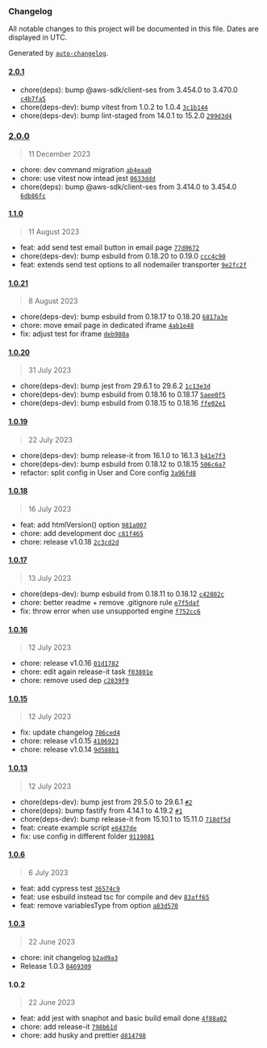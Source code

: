 ### Changelog

All notable changes to this project will be documented in this file. Dates are displayed in UTC.

Generated by [`auto-changelog`](https://github.com/CookPete/auto-changelog).

#### [2.0.1](https://github.com/multivoltage/marilena/compare/2.0.0...2.0.1)

- chore(deps): bump @aws-sdk/client-ses from 3.454.0 to 3.470.0 [`c4b7fa5`](https://github.com/multivoltage/marilena/commit/c4b7fa5a88e3a40e662fd5d910290698bda9eb01)
- chore(deps-dev): bump vitest from 1.0.2 to 1.0.4 [`3c1b144`](https://github.com/multivoltage/marilena/commit/3c1b144c8ecfff569258cffa79fc949d8ab7253c)
- chore(deps-dev): bump lint-staged from 14.0.1 to 15.2.0 [`299d3d4`](https://github.com/multivoltage/marilena/commit/299d3d4834c60c7bcfc939579092a62e59687461)

### [2.0.0](https://github.com/multivoltage/marilena/compare/1.1.0...2.0.0)

> 11 December 2023

- chore: dev command migration [`ab4eaa0`](https://github.com/multivoltage/marilena/commit/ab4eaa0c05f4d8087ce01b720e93805d3b80af1e)
- chore: use vitest now intead jest [`0633ddd`](https://github.com/multivoltage/marilena/commit/0633ddd2e29aaab33b0675081da7b198aa5e7b6a)
- chore(deps): bump @aws-sdk/client-ses from 3.414.0 to 3.454.0 [`6db86fc`](https://github.com/multivoltage/marilena/commit/6db86fcfc643b6cd26b7b74bfe891560bb7e70cf)

#### [1.1.0](https://github.com/multivoltage/marilena/compare/1.0.21...1.1.0)

> 11 August 2023

- feat: add send test email button in email page [`77d0672`](https://github.com/multivoltage/marilena/commit/77d0672a5ad455ccb457d3a0f921d239ea90912d)
- chore(deps-dev): bump esbuild from 0.18.20 to 0.19.0 [`ccc4c90`](https://github.com/multivoltage/marilena/commit/ccc4c90d3ede0ffc843842eb6586b57bf3b1fd47)
- feat: extends send test options to all nodemailer transporter [`9e2fc2f`](https://github.com/multivoltage/marilena/commit/9e2fc2f4b954d286eb3d97778c8a3a5208c3a63e)

#### [1.0.21](https://github.com/multivoltage/marilena/compare/1.0.20...1.0.21)

> 8 August 2023

- chore(deps-dev): bump esbuild from 0.18.17 to 0.18.20 [`6817a3e`](https://github.com/multivoltage/marilena/commit/6817a3e808c7bbe0a83fdce42517769fd44df296)
- chore: move email page in dedicated iframe [`4ab1e48`](https://github.com/multivoltage/marilena/commit/4ab1e48f10c1ddcee2b9d14354486fcc0ac7fb9e)
- fix: adjust test for iframe [`deb980a`](https://github.com/multivoltage/marilena/commit/deb980a3414f86e48f7794633b65f7c5440ef716)

#### [1.0.20](https://github.com/multivoltage/marilena/compare/1.0.19...1.0.20)

> 31 July 2023

- chore(deps-dev): bump jest from 29.6.1 to 29.6.2 [`1c13e3d`](https://github.com/multivoltage/marilena/commit/1c13e3d454249f47c19a8b506e149b5b4fa3737f)
- chore(deps-dev): bump esbuild from 0.18.16 to 0.18.17 [`5aee0f5`](https://github.com/multivoltage/marilena/commit/5aee0f593c40165cb010447629bf571c5d6a8174)
- chore(deps-dev): bump esbuild from 0.18.15 to 0.18.16 [`ffe02e1`](https://github.com/multivoltage/marilena/commit/ffe02e1811150b33272e855c8408a61d2af1eff6)

#### [1.0.19](https://github.com/multivoltage/marilena/compare/1.0.18...1.0.19)

> 22 July 2023

- chore(deps-dev): bump release-it from 16.1.0 to 16.1.3 [`b41e7f3`](https://github.com/multivoltage/marilena/commit/b41e7f328480a09f7363536bf98996f33dc38365)
- chore(deps-dev): bump esbuild from 0.18.12 to 0.18.15 [`506c6a7`](https://github.com/multivoltage/marilena/commit/506c6a7461faceaf502115317e9d1d9676dd749e)
- refactor: split config in User and Core config [`3a96fd8`](https://github.com/multivoltage/marilena/commit/3a96fd8411198aecbcb12bc5fa5a9926c9557195)

#### [1.0.18](https://github.com/multivoltage/marilena/compare/1.0.17...1.0.18)

> 16 July 2023

- feat: add htmlVersion() option [`981a007`](https://github.com/multivoltage/marilena/commit/981a00753d89e639bc31185fc7277337af14d17b)
- chore: add development doc [`c81f465`](https://github.com/multivoltage/marilena/commit/c81f465008f931861f5205a921b3fc649518c58d)
- chore: release v1.0.18 [`2c3cd2d`](https://github.com/multivoltage/marilena/commit/2c3cd2d90976f6e753847c3e3121bb0e53b1da8e)

#### [1.0.17](https://github.com/multivoltage/marilena/compare/1.0.16...1.0.17)

> 13 July 2023

- chore(deps-dev): bump esbuild from 0.18.11 to 0.18.12 [`c42802c`](https://github.com/multivoltage/marilena/commit/c42802c6430c6d69e4b077a1ed14a5cce6c44593)
- chore: better readme + remove .gitignore rule [`e7f5daf`](https://github.com/multivoltage/marilena/commit/e7f5daff4ddc82acedfb167af86189fbb5bafb53)
- fix: throw error when use unsupported engine [`f752cc6`](https://github.com/multivoltage/marilena/commit/f752cc606f70138b9a2418165b50ab0b69508c73)

#### [1.0.16](https://github.com/multivoltage/marilena/compare/1.0.15...1.0.16)

> 12 July 2023

- chore: release v1.0.16 [`01d1782`](https://github.com/multivoltage/marilena/commit/01d17820c3297c9e56b76a0e870b231eb205f611)
- chore: edit again release-it task [`f03801e`](https://github.com/multivoltage/marilena/commit/f03801e57512da41d7d76dd5f217483d6feb504b)
- chore: remove used dep [`c2839f9`](https://github.com/multivoltage/marilena/commit/c2839f9eccf6455d1ad1c5dd62b0e724b17bd9e2)

#### [1.0.15](https://github.com/multivoltage/marilena/compare/1.0.13...1.0.15)

> 12 July 2023

- fix: update changelog [`786ced4`](https://github.com/multivoltage/marilena/commit/786ced4823d9e351ed64bfdbf9539eaa2a8f0403)
- chore: release v1.0.15 [`4106923`](https://github.com/multivoltage/marilena/commit/4106923e5eb17207c626161d9748e51c45228b05)
- chore: release v1.0.14 [`9d588b1`](https://github.com/multivoltage/marilena/commit/9d588b1b38a9024c1ca6626f2a446c10a654f067)

#### [1.0.13](https://github.com/multivoltage/marilena/compare/1.0.6...1.0.13)

> 12 July 2023

- chore(deps-dev): bump jest from 29.5.0 to 29.6.1 [`#2`](https://github.com/multivoltage/marilena/pull/2)
- chore(deps): bump fastify from 4.14.1 to 4.19.2 [`#1`](https://github.com/multivoltage/marilena/pull/1)
- chore(deps-dev): bump release-it from 15.10.1 to 15.11.0 [`718df5d`](https://github.com/multivoltage/marilena/commit/718df5d5735fd02212c37eb36e06e86a6dd820e2)
- feat: create example script [`e6437de`](https://github.com/multivoltage/marilena/commit/e6437de93b09b3479cbc93968fc6231210e4d149)
- fix: use config in different folder [`9119081`](https://github.com/multivoltage/marilena/commit/911908182ca2cb397fa573dfefc7d5d2b6be77c8)

#### [1.0.6](https://github.com/multivoltage/marilena/compare/1.0.3...1.0.6)

> 6 July 2023

- feat: add cypress test [`36574c9`](https://github.com/multivoltage/marilena/commit/36574c9966dac3f7e590ccc028747e0915226dc8)
- feat: use esbuild instead tsc for compile and dev [`83aff65`](https://github.com/multivoltage/marilena/commit/83aff659246db7fd711ca6ae59e679621ccdb88e)
- feat: remove variablesType from option [`a83d570`](https://github.com/multivoltage/marilena/commit/a83d570210356d75b7ab5081bb7d2293a2b2c550)

#### [1.0.3](https://github.com/multivoltage/marilena/compare/1.0.2...1.0.3)

> 22 June 2023

- chore: init changelog [`b2ad9a3`](https://github.com/multivoltage/marilena/commit/b2ad9a36648e95c21e3ff95f715422345fc92078)
- Release 1.0.3 [`8469309`](https://github.com/multivoltage/marilena/commit/846930933b242db5a46e32297f9eb83e4672b3c4)

#### 1.0.2

> 22 June 2023

- feat: add jest with snaphot and basic build email done [`4f88a02`](https://github.com/multivoltage/marilena/commit/4f88a02a2bf60b1928b0278f27ba43875c618244)
- chore: add release-it [`798b61d`](https://github.com/multivoltage/marilena/commit/798b61d2637686fbd48e36e748830f56aaa81384)
- chore: add husky and prettier [`d814798`](https://github.com/multivoltage/marilena/commit/d81479867feca65dbc3ce2f96870ec1c43777f9d)
